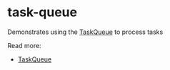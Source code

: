 # task-queue

Demonstrates using the [TaskQueue](https://clinth.github.io/ixfx/classes/Flow.TaskQueue.html) to process tasks

Read more:
* [TaskQueue](https://clinth.github.io/ixfx/classes/Flow.TaskQueue.html)